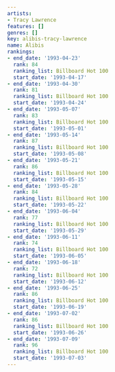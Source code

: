 ```yaml
---
artists:
- Tracy Lawrence
features: []
genres: []
key: alibis-tracy-lawrence
name: Alibis
rankings:
- end_date: '1993-04-23'
  rank: 84
  ranking_list: Billboard Hot 100
  start_date: '1993-04-17'
- end_date: '1993-04-30'
  rank: 81
  ranking_list: Billboard Hot 100
  start_date: '1993-04-24'
- end_date: '1993-05-07'
  rank: 83
  ranking_list: Billboard Hot 100
  start_date: '1993-05-01'
- end_date: '1993-05-14'
  rank: 87
  ranking_list: Billboard Hot 100
  start_date: '1993-05-08'
- end_date: '1993-05-21'
  rank: 86
  ranking_list: Billboard Hot 100
  start_date: '1993-05-15'
- end_date: '1993-05-28'
  rank: 84
  ranking_list: Billboard Hot 100
  start_date: '1993-05-22'
- end_date: '1993-06-04'
  rank: 77
  ranking_list: Billboard Hot 100
  start_date: '1993-05-29'
- end_date: '1993-06-11'
  rank: 74
  ranking_list: Billboard Hot 100
  start_date: '1993-06-05'
- end_date: '1993-06-18'
  rank: 72
  ranking_list: Billboard Hot 100
  start_date: '1993-06-12'
- end_date: '1993-06-25'
  rank: 86
  ranking_list: Billboard Hot 100
  start_date: '1993-06-19'
- end_date: '1993-07-02'
  rank: 86
  ranking_list: Billboard Hot 100
  start_date: '1993-06-26'
- end_date: '1993-07-09'
  rank: 96
  ranking_list: Billboard Hot 100
  start_date: '1993-07-03'
---
```



